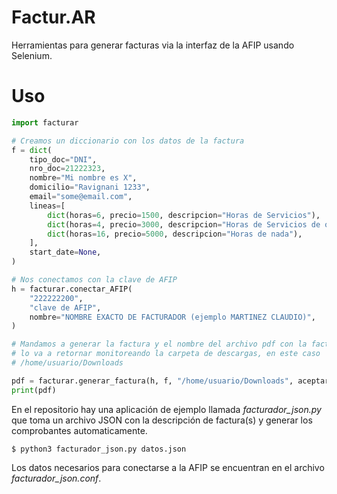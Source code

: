 # Factur.AR

Herramientas para generar facturas via la interfaz de la AFIP usando Selenium.

# Uso

```python
import facturar

# Creamos un diccionario con los datos de la factura
f = dict(
    tipo_doc="DNI",
    nro_doc=21222323,
    nombre="Mi nombre es X",
    domicilio="Ravignani 1233",
    email="some@email.com",
    lineas=[
        dict(horas=6, precio=1500, descripcion="Horas de Servicios"),
        dict(horas=4, precio=3000, descripcion="Horas de Servicios de otra cosa"),
        dict(horas=16, precio=5000, descripcion="Horas de nada"),
    ],
    start_date=None,
)

# Nos conectamos con la clave de AFIP
h = facturar.conectar_AFIP(
    "222222200",
    "clave de AFIP",
    nombre="NOMBRE EXACTO DE FACTURADOR (ejemplo MARTINEZ CLAUDIO)",
)

# Mandamos a generar la factura y el nombre del archivo pdf con la factura
# lo va a retornar monitoreando la carpeta de descargas, en este caso 
# /home/usuario/Downloads

pdf = facturar.generar_factura(h, f, "/home/usuario/Downloads", aceptar_factura=False)
print(pdf)
```

En el repositorio hay una aplicación de ejemplo llamada *facturador_json.py* que toma un archivo JSON con la descripción de factura(s) y generar los 
comprobantes automaticamente.

```
$ python3 facturador_json.py datos.json
```

Los datos necesarios para conectarse a la AFIP se encuentran en el archivo *facturador_json.conf*.
